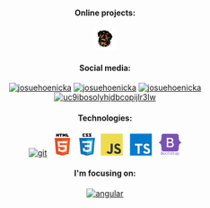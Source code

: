 <h4 align="center">Online projects:</h4>
<p align="center">
    <a href="https://playhoenix.github.io" target="_blank" rel="noreferrer noopener"><img src="https://raw.githubusercontent.com/josuehoenicka/playhoenicka/main/img/playhoenicka-icon.png" alt="playhoenix" width="40" height="40"></a>
</p>

<h4 align="center">Social media:</h4>
<p align="center">
    <a href="https://github.com/josuehoenicka" target="_blank" rel="noreferrer noopener"><img src="https://raw.githubusercontent.com/rahuldkjain/github-profile-readme-generator/master/src/images/icons/Social/github.svg" alt="josuehoenicka" height="30" width="40"></a>
    <a href="https://linkedin.com/in/josuehoenicka" target="_blank" rel="noreferrer noopener"><img src="https://raw.githubusercontent.com/rahuldkjain/github-profile-readme-generator/master/src/images/icons/Social/linked-in-alt.svg" alt="josuehoenicka" height="30" width="40"></a>
    <a href="https://instagram.com/josuehoenicka" target="_blank" rel="noreferrer noopener"><img src="https://raw.githubusercontent.com/rahuldkjain/github-profile-readme-generator/master/src/images/icons/Social/instagram.svg" alt="josuehoenicka" height="30" width="40"></a>
    <a href="https://www.youtube.com/channel/UC9iBosOLYhjDbCoPIjLR3lw"><img src="https://raw.githubusercontent.com/rahuldkjain/github-profile-readme-generator/master/src/images/icons/Social/youtube.svg" alt="uc9ibosolyhjdbcopijlr3lw" height="30" width="40"></a>

</p>

<h4 align="center">Technologies:</h4>
<p align="center">
    <a href="https://git-scm.com/" target="_blank" rel="noreferrer noopener"><img src="https://www.vectorlogo.zone/logos/git-scm/git-scm-icon.svg" alt="git" width="40" height="40"></a>&nbsp;&nbsp;<a href="https://www.w3.org/html/" target="_blank" rel="noreferrer noopener"><img src="https://raw.githubusercontent.com/devicons/devicon/master/icons/html5/html5-original-wordmark.svg" alt="html5" width="40" height="40"></a>
    <a href="https://www.w3schools.com/css/" target="_blank" rel="noreferrer noopener"><img src="https://raw.githubusercontent.com/devicons/devicon/master/icons/css3/css3-original-wordmark.svg" alt="css3" width="40" height="40"></a>
    <a href="https://developer.mozilla.org/en-US/docs/Web/JavaScript" target="_blank" rel="noreferrer noopener"><img src="https://raw.githubusercontent.com/devicons/devicon/master/icons/javascript/javascript-original.svg" alt="javascript" width="40" height="40"></a> &nbsp;
    <a href="https://www.typescriptlang.org/" target="_blank" rel="noreferrer noopener"> <img src="https://raw.githubusercontent.com/devicons/devicon/master/icons/typescript/typescript-original.svg" alt="typescript" width="40" height="40"></a> &nbsp;
    <a href="https://getbootstrap.com" target="_blank" rel="noreferrer noopener"><img src="https://raw.githubusercontent.com/devicons/devicon/master/icons/bootstrap/bootstrap-plain-wordmark.svg" alt="bootstrap" width="40" height="40"></a>
    </p>

<h4 align="center">I'm focusing on:</h4>
<p align="center">
    <a href="https://angular.io" target="_blank" rel="noreferrer"> <img src="https://angular.io/assets/images/logos/angular/angular.svg" alt="angular" width="40" height="40"/></a>
</p>
